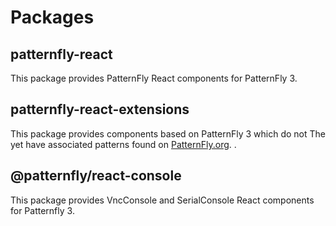 # Packages

## patternfly-react

This package provides PatternFly React components for PatternFly 3.

## patternfly-react-extensions

This package provides components based on PatternFly 3 which do not The yet have associated patterns found on [PatternFly.org](https://www.patternfly.org/).
.  

## @patternfly/react-console

This package provides VncConsole and SerialConsole React components for Patternfly 3.
